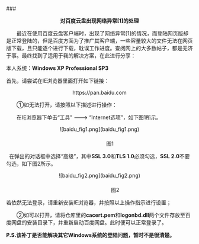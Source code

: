 ###<center>**对百度云盘出现网络异常[1]的处理**</center>

　　最近在使用百度云盘客户端时，出现了网络异常[1]的情况，而登陆网页版却是正常登陆的，但是百度方面为了推广其客户端，一些容量较大的文件无法在网页版下载，且只能逐个进行下载，耽误工作进度。查阅网上的大多数帖子，都是无济于事。最终找到了适用于我的解决方案，在此进行分享：

本人系统：**Windows XP Professional SP3**

首先，请尝试在IE浏览器里面打开如下链接：

<center>https://pan.baidu.com</center> 

　　①如无法打开，请按照以下描述进行操作：
  
　　在IE浏览器下单击“工具” ---> “Internet选项”，如下图1所示。
  
   
   <center>![baidu_fig1.png](baidu_fig1.png)</center>
   　　　　　　　　　<center>　　　　图1</center>
   
   在弹出的对话框中选择“高级”，其中**SSL 3.0**和**TLS 1.0**必须勾选，**SSL 2.0**不要勾选，如下图2所示。
   
   
   <center>![baidu_fig2.png](baidu_fig2.png)</center>
   　　　　　　　　　<center>　　　　　　图2</center>
   
若依然无法登录，请重新安装IE浏览器，并按照以上操作指示进行设置； 

　　②如可以打开，请将仓库里的**cacert.pem**和**logonbd.dll**两个文件存放至百度网盘的安装目录下，并重新启动百度网盘。此时便可以正常登录了。

**P.S.该补丁是否能解决其它Windows系统的登陆问题，暂时不是很清楚。**
